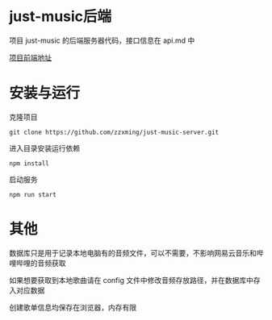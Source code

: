 # just-music后端

项目 just-music 的后端服务器代码，接口信息在 api.md 中

[项目前端地址](https://github.com/zzxming/just-music)

# 安装与运行

克隆项目
```
git clone https://github.com/zzxming/just-music-server.git
```

进入目录安装运行依赖
```
npm install
```

启动服务
```
npm run start
```


# 其他

数据库只是用于记录本地电脑有的音频文件，可以不需要，不影响网易云音乐和哔哩哔哩的音频获取

如果想要获取到本地歌曲请在 config 文件中修改音频存放路径，并在数据库中存入对应数据

创建歌单信息均保存在浏览器，内存有限

